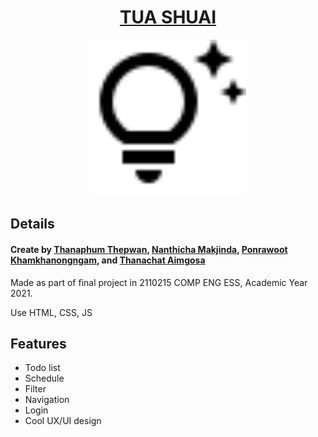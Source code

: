 <h1 align="center"><a href="https://tua-shuai-33f59.web.app/">TUA SHUAI</a></h1>
<p align="center">
  <img width="250" src="./assets/images/logo-black.svg">
</p>

## Details

#### Create by **[Thanaphum Thepwan](https://www.github.com/tnptw)**, **[Nanthicha Makjinda](https://www.github.com/nnanthicha)**, **[Ponrawoot Khamkhanongngam](https://www.github.com/Ponrawoot)**, and **[Thanachat Aimgosa](https://www.github.com/ThanachatAim)**

Made as part of final project in 2110215 COMP ENG ESS, Academic Year 2021.

Use HTML, CSS, JS


## Features

- Todo list
- Schedule
- Filter
- Navigation
- Login
- Cool UX/UI design
